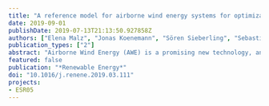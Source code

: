 ```yaml
---
title: "A reference model for airborne wind energy systems for optimization and control"
date: 2019-09-01
publishDate: 2019-07-13T21:13:50.927858Z
authors: ["Elena Malz", "Jonas Koenemann", "Sören Sieberling", "Sebastien Gros"]
publication_types: ["2"]
abstract: "Airborne Wind Energy (AWE) is a promising new technology, and attracts a growing academic and industrial attention. Important research efforts have been deployed to develop prototypes in order to test the technology, generate control algorithms and optimize the efficiency of AWE systems. By today, a large set of control and optimization methods is available for AWE systems. However, because no validated reference model is available, there is a lack of benchmark for these methods. In this paper, we provide a reference model for pumping mode AWE systems based on rigid wings. The model describes the flight dynamics of a tethered 6 degrees of freedom (DOF) rigid body aircraft in form of differential-algebraic equations, based on Lagrange dynamics. With the help of least squares fitting the model is assessed using real flight data from the Ampyx Power prototype AP2. The model equations are smooth and have a low symbolic complexity, so as to make the model ideal for optimization and control. The information given in this paper aims at providing AWE researchers with a model that has been validated against flight data and that is well suited for trajectory and power output simulation and optimization."
featured: false
publication: "*Renewable Energy*"
doi: "10.1016/j.renene.2019.03.111"
projects:
- ESR05
---
```



